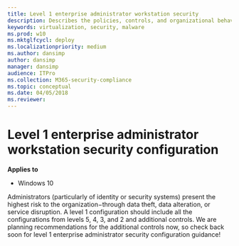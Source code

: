 ```yaml
---
title: Level 1 enterprise administrator workstation security
description: Describes the policies, controls, and organizational behaviors for Windows security configuration framework level 1 enterprise administrator security configuration.
keywords: virtualization, security, malware
ms.prod: w10
ms.mktglfcycl: deploy
ms.localizationpriority: medium
ms.author: dansimp
author: dansimp
manager: dansimp
audience: ITPro
ms.collection: M365-security-compliance
ms.topic: conceptual
ms.date: 04/05/2018
ms.reviewer: 
---
```


# Level 1 enterprise administrator workstation security configuration

**Applies to**  

-   Windows 10


Administrators (particularly of identity or security systems) present the highest risk to the organization−through data theft, data alteration, or service disruption. 
A level 1 configuration should include all the configurations from levels 5, 4, 3, and 2 and additional controls. We are planning recommendations for the additional controls now, so check back soon for level 1 enterprise administrator security configuration guidance!
